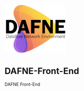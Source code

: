<img src="https://github.com/AliaSpaceSystems/DAFNE-Front-End/blob/dev/Logo_DAFNE_black.png" width="200">

# DAFNE-Front-End
DAFNE Front-End


